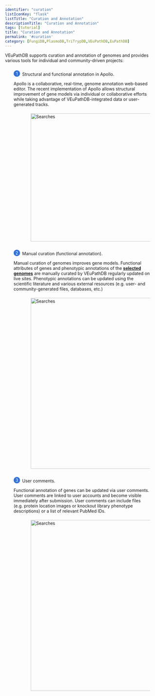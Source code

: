 ```yaml
---
identifier: "curation"
listIconKey: "flask"
listTitle: "Curation and Annotation"
descriptionTitle: "Curation and Annotation"
tags: [tutorial]
title: "Curation and Annotation"
permalink: '#curation'
category: [FungiDB,PlasmoDB,TriTrypDB,VEuPathDB,EuPathDB]
---
```

<style>
  .phenotype-resources-feature {
    margin: auto;
  }
  .phenotype-resources-feature--panels {
    display: flex;
    flex-wrap: wrap;
    align-items: flex-start;
    counter-reset: panel;
  }
  .phenotype-resources-feature--panels > * {
    overflow: hidden;
    margin: 0 2em;
  }
  .phenotype-resources-feature--panels > * > div {
    margin-top: 1em;
    margin-left: 2em;
    position: relative;
  }
  .phenotype-resources-feature--panels > * img {
    margin-left: 2em;
  }
  .phenotype-resources-feature--panels > * > div:before {
    counter-increment: panel;
    content: counter(panel);
    background: #3171d8;
    border-radius: 1em;
    height: 1.5em;
    width: 1.5em;
    display: inline-flex;
    justify-content: center;
    align-items: center;
    margin-right: .5em;
    color: white;
    position: absolute;
    left: -2em;
    top: -0.25em;
  }
  #topright {
    text-align: right;
  }
</style>

<div class="phenotype-resources-feature">
<p class="card-text">VEuPathDB supports curation and annotation of genomes and provides various tools for individual and community-driven projects:</p>

<div class="phenotype-resources-feature--panels">
  <div>
    <div> Structural and functional annotation in Apollo.
	</div>
<p> Apollo is  a collaborative, real-time, genome annotation web-based editor. The recent implementation of Apollo allows structural improvement of gene models via individual or collaborative efforts while taking advantage of VEuPathDB-integrated data or user-generated tracks.</p>
  <img style="width: 30em; margin-top: .5em; margin-left: 4em;" src="{{ "/assets/images/resources_tools/curation1.png" | absolute_url }}" alt="Searches"/><br>
  </div>
	
<br/>

  <div>
    <div> Manual curation (functional annotation).
	</div>
	<p> Manual curation of genomes improves gene models. Functional attributes of genes and phenotypic annotations of the <a href="https://docs.google.com/spreadsheets/d/1jDApyD-tIjISELD_oS0-4_5WRX5Vrrdfl0OuIvXQ3_c/edit?usp=sharing"><b>selected genomes</b></a> are manually curated by VEuPathDB regularly updated on live sites. Phenotypic annotations can be updated using the scientific literature and various external resources (e.g. user- and community-generated files, databases, etc.) </p>
      <img style="width: 40em; margin-top: .5em; margin-left: 4em;" src="{{ "/assets/images/resources_tools/curation2.png" | absolute_url }}" alt="Searches"/><br>
  </div>
  
 <br/>

  <div>
    <div>User comments. </div>
	<p> Functional annotation of genes can be updated via user comments. User comments are linked to user accounts and become visible immediately after submission. User comments can include files (e.g. protein location images or knockout library phenotype descriptions) or a list of relevant PubMed IDs.  </p>
      <img style="width: 40em; margin-top: .5em; margin-left: 4em;" src="{{ "/assets/images/resources_tools/curation3.png" | absolute_url }}" alt="Searches"/>
  </div>
  
  
</div>
